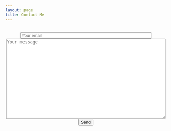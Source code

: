 ```yaml
---
layout: page
title: Contact Me
---
```


<center>
<div id="contact">
        <div id="contact-form">
            <form method="POST" action="https://formspree.io/hanglinye@gmail.com">
                <input type="hidden" name="_subject" value="Contact request from personal website" />
                <br><input size="48" type="email" name="_replyto" placeholder="Your email" required>
                <br><textarea style="width: 500px; height: 250px;" name="message" placeholder="Your message" required></textarea>
                <br><button type="submit">Send</button>
            </form>
        </div>
        <!-- End #contact-form -->
</div>
<!-- End #contact -->
</center>
